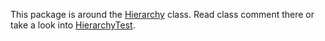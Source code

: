 This package is around the [Hierarchy](Hierarchy.java) class. Read class comment there or take a look into [HierarchyTest](../../../../../../../test/java/com/bensler/decaf/util/tree/HierarchyTest.java).

